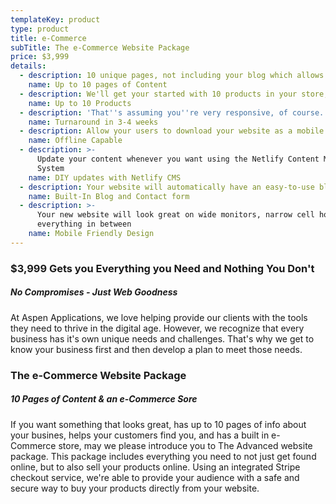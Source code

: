 ```yaml
---
templateKey: product
type: product
title: e-Commerce
subTitle: The e-Commerce Website Package
price: $3,999
details:
  - description: 10 unique pages, not including your blog which allows you to create as many additional pages as you like
    name: Up to 10 pages of Content
  - description: We'll get your started with 10 products in your store, you can then create as many additional products as you like using the CMS or hire us by the hour to create additional products.
    name: Up to 10 Products
  - description: 'That''s assuming you''re very responsive, of course.'
    name: Turnaround in 3-4 weeks
  - description: Allow your users to download your website as a mobile or desktop app.
    name: Offline Capable
  - description: >-
      Update your content whenever you want using the Netlify Content Management
      System
    name: DIY updates with Netlify CMS
  - description: Your website will automatically have an easy-to-use blog and contact form.
    name: Built-In Blog and Contact form
  - description: >-
      Your new website will look great on wide monitors, narrow cell hones, and
      everything in between
    name: Mobile Friendly Design
---
```

### $3,999 Gets you Everything you Need and Nothing You Don't
##### No Compromises - Just Web Goodness
At Aspen Applications, we love helping provide our clients with the tools they need to thrive in the digital age. However, we recognize that every business has it's own unique needs and challenges. That's why we get to know your business first and then develop a plan to meet those needs. 

### The e-Commerce Website Package
##### 10 Pages of Content & an e-Commerce Sore
If you want something that looks great, has up to 10 pages of info about your busines, helps your customers find you, and has a built in e-Commerce store, may we please introduce you to The Advanced website package. This package includes everything you need to not just get found online, but to also sell your products online. Using an integrated Stripe checkout service, we're able to provide your audience with a safe and secure way to buy your products directly from your website.